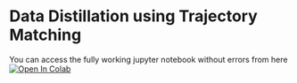 # Data Distillation using Trajectory Matching

You can access the fully working jupyter notebook without errors from here 
[![Open In Colab](https://colab.research.google.com/assets/colab-badge.svg)](https://colab.research.google.com/drive/1cK0tppMQ3mIs1SUE71VJ0l4STgkIUolD?usp=sharing)

